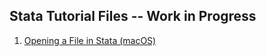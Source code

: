## Stata Tutorial Files -- Work in Progress

1) [Opening a File in Stata (macOS)](https://pjakiela.github.io/stata/mod1.html)

